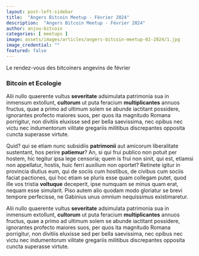 ```yaml
---
layout: post-left-sidebar
title:  "Angers Bitcoin Meetup - Février 2024"
description:  "Angers Bitcoin Meetup - Février 2024"
author: anjou-bitcoin
categories: [ meetups ]
image: assets/images/articles/angers-bitcoin-meetup-02-2024/1.jpg
image_credential: ""
featured: false
---
```


Le rendez-vous des bitcoiners angevins de février 

### Bitcoin et Ecologie 

Alii nullo quaerente vultus **severitate** adsimulata patrimonia sua in inmensum extollunt, **cultorum** ut puta feracium **multiplicantes** annuos fructus, quae a primo ad ultimum solem se abunde iactitant possidere, ignorantes profecto maiores suos, per quos ita magnitudo Romana porrigitur, non divitiis eluxisse sed per bella saevissima, nec opibus nec victu nec indumentorum vilitate gregariis militibus discrepantes opposita cuncta superasse virtute.

Quid? qui se etiam nunc subsidiis **patrimonii** aut amicorum liberalitate sustentant, hos perire **patiemur**? An, si qui frui publico non potuit per hostem, hic tegitur ipsa lege censoria; quem is frui non sinit, qui est, etiamsi non appellatur, hostis, huic ferri auxilium non oportet? Retinete igitur in provincia diutius eum, qui de sociis cum hostibus, de civibus cum sociis faciat pactiones, qui hoc etiam se pluris esse quam collegam putet, quod ille vos tristia **voltuque** deceperit, ipse numquam se minus quam erat, nequam esse simularit. Piso autem alio quodam modo gloriatur se brevi tempore perfecisse, ne Gabinius unus omnium nequissimus existimaretur.

Alii nullo quaerente vultus **severitate** adsimulata patrimonia sua in inmensum extollunt, **cultorum** ut puta feracium **multiplicantes** annuos fructus, quae a primo ad ultimum solem se abunde iactitant possidere, ignorantes profecto maiores suos, per quos ita magnitudo Romana porrigitur, non divitiis eluxisse sed per bella saevissima, nec opibus nec victu nec indumentorum vilitate gregariis militibus discrepantes opposita cuncta superasse virtute.
